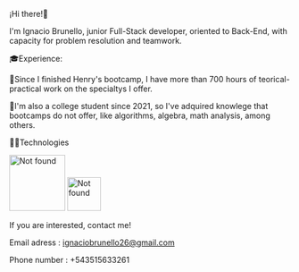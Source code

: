 ¡Hi there!👋

I'm Ignacio Brunello, junior Full-Stack developer, oriented to Back-End, with capacity for problem resolution and teamwork.

🎓Experience:

🔹Since I finished Henry's bootcamp, I have more than 700 hours of teorical-practical work on the specialtys I offer.

🔹I'm also a college student since 2021, so I've adquired knowlege that bootcamps do not offer, like algorithms, algebra, math analysis, among others.

👨‍💻Technologies

<img src="https://reactjs.org/logo-og.png" alt="Not found" style="display: inline-block; margin: 0 auto; width:100px"/>
<img src="https://upload.wikimedia.org/wikipedia/commons/thumb/9/99/Unofficial_JavaScript_logo_2.svg/1200px-Unofficial_JavaScript_logo_2.svg.png" alt="Not found" style="display: inline-block; margin: 0 auto; width:60px"/>

If you are interested, contact me!

Email adress : ignaciobrunello26@gmail.com

Phone number : +543515633261
